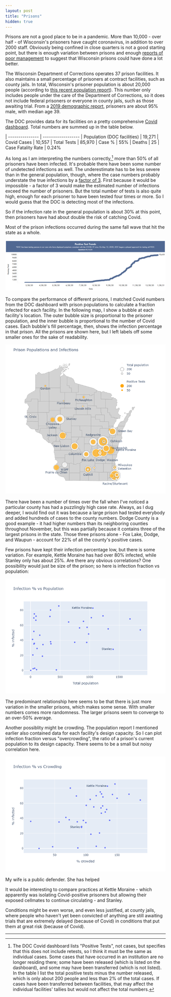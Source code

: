 ```yaml
---
layout: post
title: "Prisons"
hidden: true
---
```


Prisons are not a good place to be in a pandemic. More than 10,000 - over half - of Wisconsin's prisoners have caught coronavirus, in addition to over 2000 staff. Obviously being confined in close quarters is not a good starting point, but there is enough variation between prisons and enough [reports of poor management](https://madison.com/wsj/news/local/crime-and-courts/they-played-with-our-lives-how-one-wisconsin-prison-failed-to-contain-a-covid-19/article_dc703b21-224b-5d0c-bfc5-926820020135.html) to suggest that Wisconsin prisons could have done a lot better.

The Wisconsin Department of Corrections operates 37 prison facilities. It also maintains a small percentage of prisoners at contract facilities, such as county jails. In total, Wisconsin's prisoner population is about 20,000 people (according to [this recent population report](https://doc.wi.gov/DataResearch/WeeklyPopulationReports/01082021.pdf)). This number only includes people under the care of the Department of Corrections, so it does not include federal prisoners or everyone in county jails, such as those awaiting trial. From a [2019 demographic report](https://doc.wi.gov/DataResearch/DataAndReports/2019%20PIOC%20Profile.pdf), prisoners are about 95% male, with median age 39.

The DOC provides data for its facilities on a pretty comprehensive [Covid dashboard](https://doc.wi.gov/Pages/COVID19(Coronavirus)/COVID19TestingDashboard.aspx). Total numbers are summed up in the table below. 

| --------------- | ------------------
| Population (DOC facilities) | 19,271
| Covid Cases           | 10,557
| Total Tests           | 85,970
| Case %                | 55%
| Deaths                | 25
| Case Fatality Rate    | 0.24%

As long as I am interpreting the numbers correctly,[^Correctly] more than 50% of all prisoners have been infected. It's probable there have been some number of undetected infections as well. The underestimate has to be less severe than in the general population, though, where the case numbers probably understate the true infections by a [factor of 3](https://covid19-projections.com/infections/us-wi). First because it would be impossible - a factor of 3 would make the estimated number of infections exceed the number of prisoners. But the total number of tests is also quite high, enough for each prisoner to have been tested four times or more. So I would guess that the DOC is detecting most of the infections.

So if the infection rate in the general population is about 30% at this point, then prisoners have had about double the risk of catching Covid. 

Most of the prison infections occurred during the same fall wave that hit the state as a whole.

![Plot from dashboard?](../assets/Cases-Prisons_2021-01-18.png)

To compare the performance of different prisons, I matched Covid numbers from the DOC dashboard with prison populations to calculate a fraction infected for each facility. In the following map, I show a bubble at each facility's location. The outer bubble size is proportional to the prisoner population, and the inner bubble is proportional to the number of Covid cases. Each bubble's fill percentage, then, shows the infection percentage in that prison. All the prisons are shown here, but I left labels off some smaller ones for the sake of readability.

![Map](../assets/Map-Prisons-WI.png)

There have been a number of times over the fall when I've noticed a particular county has had a puzzlingly high case rate. Always, as I dug deeper, I would find out it was because a large prison had tested everybody and added hundreds of cases to the county numbers. Dodge County is a good example - it had higher numbers than its neighboring counties throughout November, but this was partially because it contains three of the largest prisons in the state. Those three prisons alone - Fox Lake, Dodge, and Waupun - account for 22% of all the county's positive cases.

Few prisons have kept their infection percentage low, but there is some variation. For example, Kettle Moraine has had over 80% infected, while Stanley only has about 25%. Are there any obvious correlations? One possibility would just be size of the prison; so here is infection fraction vs population:

![Infections vs. Population](../assets/Prisons-Population.png)

The predominant relationship here seems to be that there is just more variation in the smaller prisons, which makes some sense. With smaller numbers comes more randomness. The larger prisons seem to converge to an over-50% average.

Another possiblity might be crowding. The population report I mentioned earlier also contained data for each facility's design capacity. So I can plot infection fraction versus "overcrowding", the ratio of a prison's current population to its design capacity. There seems to be a small but noisy correlation here.

![Infections vs. Crowding](../assets/Prisons-Crowding.png)


My wife is a public defender. She has helped 

It would be interesting to compare practices at Kettle Moraine - which apparently was isolating Covid-positive prisoners but allowing their exposed cellmates to continue circulating - and Stanley. 

Conditions might be even worse, and even less justified, at county jails, where people who haven't yet been convicted of anything are still awaiting trials that are extremely delayed (because of Covid) in conditions that put them at great risk (because of Covid).


---
[^Correctly]: The DOC Covid dashboard lists "Positive Tests", not cases, but specifies that this does not include retests, so I think it must be the same as individual cases. Some cases that have occurred in an institution are no longer residing there; some have been released (which is listed on the dashboard), and some may have been transferred (which is not listed). In the table I list the total positive tests minus the number released, which is only about 200 people and less than 2% of the total cases. If cases have been transferred between facilities, that may affect the individual facilities' tallies but would not affect the total numbers. 
